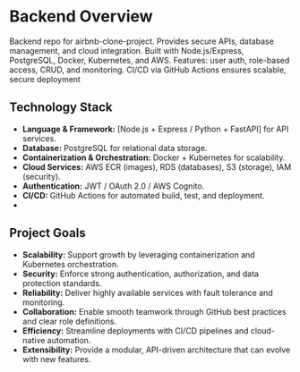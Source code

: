 # Backend Overview
Backend repo for airbnb-clone-project. Provides secure APIs, database management, and cloud integration. Built with Node.js/Express, PostgreSQL, Docker, Kubernetes, and AWS. Features: user auth, role-based access, CRUD, and monitoring. CI/CD via GitHub Actions ensures scalable, secure deployment



## Technology Stack
- **Language & Framework:** [Node.js + Express / Python + FastAPI] for API services.  
- **Database:** PostgreSQL for relational data storage.  
- **Containerization & Orchestration:** Docker + Kubernetes for scalability.  
- **Cloud Services:** AWS ECR (images), RDS (databases), S3 (storage), IAM (security).  
- **Authentication:** JWT / OAuth 2.0 / AWS Cognito.  
- **CI/CD:** GitHub Actions for automated build, test, and deployment.
- 
## Project Goals

- **Scalability:** Support growth by leveraging containerization and Kubernetes orchestration.  
- **Security:** Enforce strong authentication, authorization, and data protection standards.  
- **Reliability:** Deliver highly available services with fault tolerance and monitoring.  
- **Collaboration:** Enable smooth teamwork through GitHub best practices and clear role definitions.  
- **Efficiency:** Streamline deployments with CI/CD pipelines and cloud-native automation.  
- **Extensibility:** Provide a modular, API-driven architecture that can evolve with new features.  
